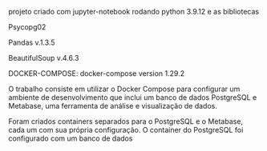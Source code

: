 
projeto criado com jupyter-notebook rodando python 3.9.12 e as bibliotecas

Psycopg02

Pandas v.1.3.5

BeautifulSoup v.4.6.3

DOCKER-COMPOSE: docker-compose version 1.29.2


O trabalho consiste em utilizar o Docker Compose para configurar um ambiente de desenvolvimento que inclui um banco de dados PostgreSQL e Metabase, uma ferramenta de análise e visualização de dados.

Foram criados containers separados para o PostgreSQL e o Metabase, cada um com sua própria configuração. O container do PostgreSQL foi configurado com um banco de dados
